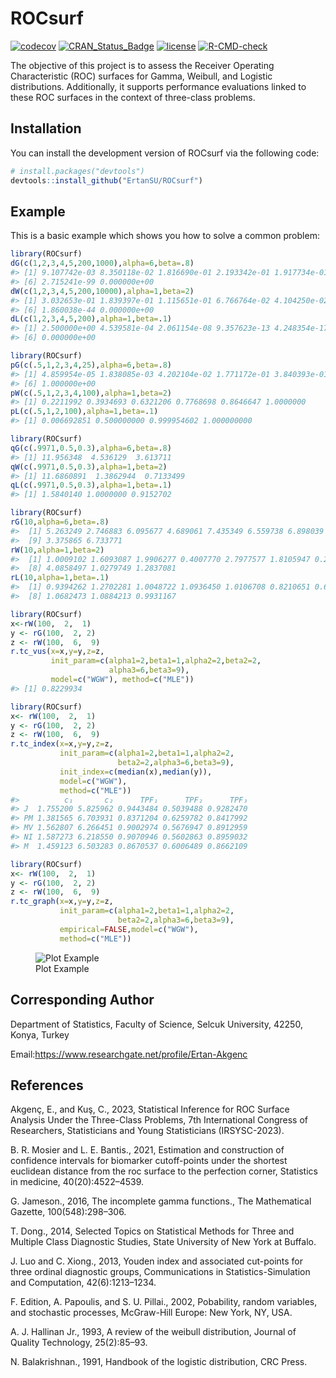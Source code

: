 
<!-- README.md is generated from README.Rmd. Please edit that file -->

# ROCsurf

<!-- badges: start -->

[![codecov](https://codecov.io/gh/ErtanSU/ROCsurf/graph/badge.svg?token=H5HIYVDUZU)](https://app.codecov.io/gh/ErtanSU/ROCsurf)
[![CRAN_Status_Badge](https://www.r-pkg.org/badges/version/ROCsurf)](https://cran.r-project.org/package=ROCsurf)
[![license](https://img.shields.io/badge/license-GPL--3-blue.svg)](https://www.gnu.org/licenses/gpl-3.0.en.html)
[![R-CMD-check](https://github.com/ErtanSU/ROCsurf/actions/workflows/R-CMD-check.yaml/badge.svg)](https://github.com/ErtanSU/ROCsurf/blob/master/.github/workflows/R-CMD-check.yaml)
<!-- badges: end -->

The objective of this project is to assess the Receiver Operating
Characteristic (ROC) surfaces for Gamma, Weibull, and Logistic
distributions. Additionally, it supports performance evaluations linked
to these ROC surfaces in the context of three-class problems.

## Installation

You can install the development version of ROCsurf via the following
code:

``` r
# install.packages("devtools")
devtools::install_github("ErtanSU/ROCsurf")
```

## Example

This is a basic example which shows you how to solve a common problem:

``` r
library(ROCsurf)
dG(c(1,2,3,4,5,200,1000),alpha=6,beta=.8)
#> [1] 9.107742e-03 8.350118e-02 1.816690e-01 2.193342e-01 1.917734e-01
#> [6] 2.715241e-99 0.000000e+00
dW(c(1,2,3,4,5,200,10000),alpha=1,beta=2)
#> [1] 3.032653e-01 1.839397e-01 1.115651e-01 6.766764e-02 4.104250e-02
#> [6] 1.860038e-44 0.000000e+00
dL(c(1,2,3,4,5,200),alpha=1,beta=.1)
#> [1] 2.500000e+00 4.539581e-04 2.061154e-08 9.357623e-13 4.248354e-17
#> [6] 0.000000e+00
```

``` r
library(ROCsurf)
pG(c(.5,1,2,3,4,25),alpha=6,beta=.8)
#> [1] 4.859954e-05 1.838085e-03 4.202104e-02 1.771172e-01 3.840393e-01
#> [6] 1.000000e+00
pW(c(.5,1,2,3,4,100),alpha=1,beta=2)
#> [1] 0.2211992 0.3934693 0.6321206 0.7768698 0.8646647 1.0000000
pL(c(.5,1,2,100),alpha=1,beta=.1)
#> [1] 0.006692851 0.500000000 0.999954602 1.000000000
```

``` r
library(ROCsurf)
qG(c(.9971,0.5,0.3),alpha=6,beta=.8)
#> [1] 11.956348  4.536129  3.613711
qW(c(.9971,0.5,0.3),alpha=1,beta=2)
#> [1] 11.6860891  1.3862944  0.7133499
qL(c(.9971,0.5,0.3),alpha=1,beta=.1)
#> [1] 1.5840140 1.0000000 0.9152702
```

``` r
library(ROCsurf)
rG(10,alpha=6,beta=.8)
#>  [1] 5.263249 2.746883 6.095677 4.689061 7.435349 6.559738 6.898039 4.857616
#>  [9] 3.375865 6.733771
rW(10,alpha=1,beta=2)
#>  [1] 1.0009102 1.6093087 1.9906277 0.4007770 2.7977577 1.8105947 0.2820471
#>  [8] 4.0858497 1.0279749 1.2837081
rL(10,alpha=1,beta=.1)
#>  [1] 0.9394262 1.2702281 1.0048722 1.0936450 1.0106708 0.8210651 0.6985202
#>  [8] 1.0682473 1.0884213 0.9931167
```

``` r
library(ROCsurf)
x<-rW(100,  2,  1)
y <- rG(100,  2, 2)
z <- rW(100,  6,  9)
r.tc_vus(x=x,y=y,z=z,
         init_param=c(alpha1=2,beta1=1,alpha2=2,beta2=2,
                      alpha3=6,beta3=9),
         model=c("WGW"), method=c("MLE"))
#> [1] 0.8229934
```

``` r
library(ROCsurf)
x<- rW(100,  2,  1)
y <- rG(100,  2, 2)
z <- rW(100,  6,  9)
r.tc_index(x=x,y=y,z=z,
           init_param=c(alpha1=2,beta1=1,alpha2=2,
                        beta2=2,alpha3=6,beta3=9),
           init_index=c(median(x),median(y)),
           model=c("WGW"),
           method=c("MLE"))
#>          c₁       c₂      TPF₁      TPF₂      TPF₃
#> J  1.755200 5.825962 0.9443484 0.5039488 0.9282470
#> PM 1.381565 6.703931 0.8371204 0.6259782 0.8417992
#> MV 1.562807 6.266451 0.9002974 0.5676947 0.8912959
#> NI 1.587273 6.218550 0.9070946 0.5602863 0.8959032
#> M  1.459123 6.503283 0.8670537 0.6006489 0.8662109
```

``` r
library(ROCsurf)
x<- rW(100,  2,  1)
y <- rG(100,  2, 2)
z <- rW(100,  6,  9)
r.tc_graph(x=x,y=y,z=z,
           init_param=c(alpha1=2,beta1=1,alpha2=2,
                        beta2=2,alpha3=6,beta3=9),
           empirical=FALSE,model=c("WGW"),
           method=c("MLE"))
```

<figure>
<img src="C:/Users/stati/Desktop/plot.png" alt="Plot Example" />
<figcaption aria-hidden="true">Plot Example</figcaption>
</figure>

## Corresponding Author

Department of Statistics, Faculty of Science, Selcuk University, 42250,
Konya, Turkey <br />

Email:<https://www.researchgate.net/profile/Ertan-Akgenc>

## References

Akgenç, E., and Kuş, C., 2023, Statistical Inference for ROC Surface
Analysis Under the Three-Class Problems, 7th International Congress of
Researchers, Statisticians and Young Statisticians (IRSYSC-2023).

B. R. Mosier and L. E. Bantis., 2021, Estimation and construction of
confidence intervals for biomarker cutoff-points under the shortest
euclidean distance from the roc surface to the perfection corner,
Statistics in medicine, 40(20):4522–4539.

G. Jameson., 2016, The incomplete gamma functions., The Mathematical
Gazette, 100(548):298–306.

T. Dong., 2014, Selected Topics on Statistical Methods for Three and
Multiple Class Diagnostic Studies, State University of New York at
Buffalo.

J. Luo and C. Xiong., 2013, Youden index and associated cut-points for
three ordinal diagnostic groups, Communications in Statistics-Simulation
and Computation, 42(6):1213–1234.

F. Edition, A. Papoulis, and S. U. Pillai., 2002, Pobability, random
variables, and stochastic processes, McGraw-Hill Europe: New York, NY,
USA.

A. J. Hallinan Jr., 1993, A review of the weibull distribution, Journal
of Quality Technology, 25(2):85–93.

N. Balakrishnan., 1991, Handbook of the logistic distribution, CRC
Press.
